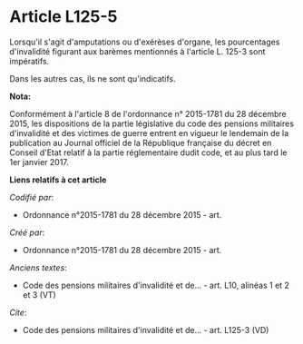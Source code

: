 # Article L125-5

Lorsqu'il s'agit d'amputations ou d'exérèses d'organe, les pourcentages d'invalidité figurant aux barèmes mentionnés à
l'article L. 125-3 sont impératifs.

Dans les autres cas, ils ne sont qu'indicatifs.

**Nota:**

Conformément à l'article 8 de l'ordonnance n° 2015-1781 du 28 décembre 2015, les dispositions de la partie législative du
code des pensions militaires d'invalidité et des victimes de guerre entrent en vigueur le lendemain de la publication au
Journal officiel de la République française du décret en Conseil d'Etat relatif à la partie réglementaire dudit code, et au
plus tard le 1er janvier 2017.

**Liens relatifs à cet article**

_Codifié par_:

  - Ordonnance n°2015-1781 du 28 décembre 2015 - art.

_Créé par_:

  - Ordonnance n°2015-1781 du 28 décembre 2015 - art.

_Anciens textes_:

  - Code des pensions militaires d'invalidité et de... - art. L10, alinéas 1 et 2 et 3 (VT)

_Cite_:

  - Code des pensions militaires d'invalidité et de... - art. L125-3 (VD)
